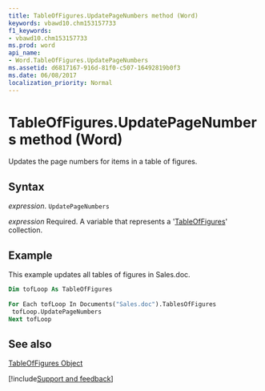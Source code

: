 ```yaml
---
title: TableOfFigures.UpdatePageNumbers method (Word)
keywords: vbawd10.chm153157733
f1_keywords:
- vbawd10.chm153157733
ms.prod: word
api_name:
- Word.TableOfFigures.UpdatePageNumbers
ms.assetid: d6817167-916d-81f0-c507-16492819b0f3
ms.date: 06/08/2017
localization_priority: Normal
---
```



# TableOfFigures.UpdatePageNumbers method (Word)

Updates the page numbers for items in a table of figures.


## Syntax

_expression_. `UpdatePageNumbers`

_expression_ Required. A variable that represents a '[TableOfFigures](Word.TableOfFigures.md)' collection.


## Example

This example updates all tables of figures in Sales.doc.


```vb
Dim tofLoop As TableOfFigures 
 
For Each tofLoop In Documents("Sales.doc").TablesOfFigures 
 tofLoop.UpdatePageNumbers 
Next tofLoop
```


## See also


[TableOfFigures Object](Word.TableOfFigures.md)

[!include[Support and feedback](~/includes/feedback-boilerplate.md)]